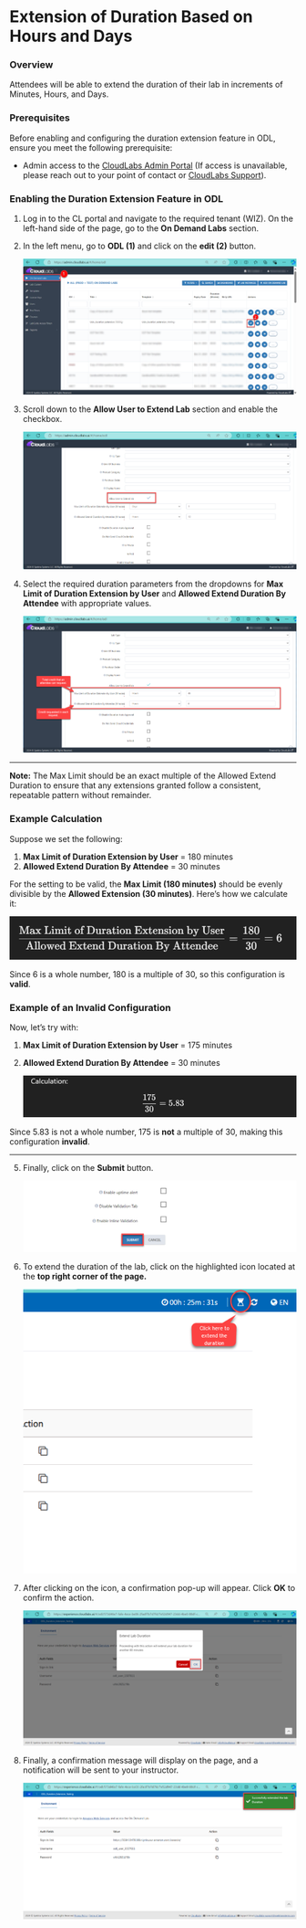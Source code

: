 # Extension of Duration Based on Hours and Days

### Overview

Attendees will be able to extend the duration of their lab in increments of Minutes, Hours, and Days.

### Prerequisites

Before enabling and configuring the duration extension feature in ODL, ensure you meet the following prerequisite:

- Admin access to the [CloudLabs Admin Portal](https://admin.cloudlabs.ai/) (If access is unavailable, please reach out to your point of contact or [CloudLabs Support](https://docs.cloudlabs.ai/RequestSupport)).

### Enabling the Duration Extension Feature in ODL

1. Log in to the CL portal and navigate to the required tenant (WIZ). On the left-hand side of the page, go to the **On Demand Labs** section.

2. In the left menu, go to **ODL (1)** and click on the **edit (2)** button.

   ![](./img/01.png)

3. Scroll down to the **Allow User to Extend Lab** section and enable the checkbox.

   ![](./img/02.png)

4. Select the required duration parameters from the dropdowns for **Max Limit of Duration Extension by User** and **Allowed Extend Duration By Attendee** with appropriate values.

   ![](./img/03.png)

---

**Note:** The Max Limit should be an exact multiple of the Allowed Extend Duration to ensure that any extensions granted follow a consistent, repeatable pattern without remainder.

### Example Calculation

Suppose we set the following:

1. **Max Limit of Duration Extension by User** = 180 minutes
2. **Allowed Extend Duration By Attendee** = 30 minutes

For the setting to be valid, the **Max Limit (180 minutes)** should be evenly divisible by the **Allowed Extension (30 minutes)**. Here’s how we calculate it:

   ![](./img/3.1.png)

Since 6 is a whole number, 180 is a multiple of 30, so this configuration is **valid**.

### Example of an Invalid Configuration

Now, let’s try with:

1. **Max Limit of Duration Extension by User** = 175 minutes
2. **Allowed Extend Duration By Attendee** = 30 minutes

   ![](./img/3.2.png)

Since 5.83 is not a whole number, 175 is **not** a multiple of 30, making this configuration **invalid**.

---

5. Finally, click on the **Submit** button.

   ![](./img/04.png)

6. To extend the duration of the lab, click on the highlighted icon located at the **top right corner of the page.** 

   ![](./img/05.png)

7. After clicking on the icon, a confirmation pop-up will appear. Click **OK** to confirm the action.

   ![](./img/06.png)

8. Finally, a confirmation message will display on the page, and a notification will be sent to your instructor.

   ![](./img/07.png)
